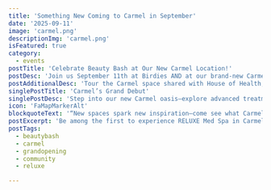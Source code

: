 ```yaml
---
title: 'Something New Coming to Carmel in September'
date: '2025-09-11'
image: 'carmel.png'
descriptionImg: 'carmel.png'
isFeatured: true
category:
  - events
postTitle: 'Celebrate Beauty Bash at Our New Carmel Location!'
postDesc: 'Join us September 11th at Birdies AND at our brand-new Carmel location (10485 Pennsylvania St) for demos, mini-treatments, and grand-opening specials.'
postAdditionalDesc: 'Tour the Carmel space shared with House of Health, meet our expert team, enjoy refreshments, and snag exclusive offers on injectables, facials, and more.'
singlePostTitle: 'Carmel’s Grand Debut'
singlePostDesc: 'Step into our new Carmel oasis—explore advanced treatments like Morpheus8 and FLATTOX™, chat with our aestheticians, and get a first look at member perks.'
icon: 'FaMapMarkerAlt'
blockquoteText: '“New spaces spark new inspiration—come see what Carmel has in store!”'
postExcerpt: 'Be among the first to experience RELUXE Med Spa in Carmel on September 11th—beauty, community, and celebration in one place.'
postTags:
  - beautybash
  - carmel
  - grandopening
  - community
  - reluxe

---
```


